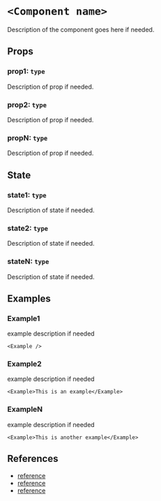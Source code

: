 # `<Component name>`
Description of the component goes here if needed.

## Props
### prop1: `type`
Description of prop if needed.

### prop2: `type`
Description of prop if needed.

### propN: `type`
Description of prop if needed.

## State
### state1: `type`
Description of state if needed.

### state2: `type`
Description of state if needed.

### stateN: `type`
Description of state if needed.


## Examples
### Example1
example description if needed
```
<Example />
```
### Example2
example description if needed
```
<Example>This is an example</Example>
```
### ExampleN
example description if needed
```
<Example>This is another example</Example>
```

## References
* [reference](link)
* [reference](link)
* [reference](link)